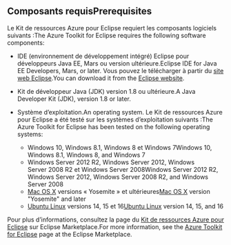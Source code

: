 ## <a name="prerequisites"></a><span data-ttu-id="2512e-101">Composants requis</span><span class="sxs-lookup"><span data-stu-id="2512e-101">Prerequisites</span></span>
<span data-ttu-id="2512e-102">Le Kit de ressources Azure pour Eclipse requiert les composants logiciels suivants :</span><span class="sxs-lookup"><span data-stu-id="2512e-102">The Azure Toolkit for Eclipse requires the following software components:</span></span>

* <span data-ttu-id="2512e-103">IDE (environnement de développement intégré) Eclipse pour développeurs Java EE, Mars ou version ultérieure.</span><span class="sxs-lookup"><span data-stu-id="2512e-103">Eclipse IDE for Java EE Developers, Mars, or later.</span></span> <span data-ttu-id="2512e-104">Vous pouvez le télécharger à partir du [site web Eclipse](http://www.eclipse.org/downloads/).</span><span class="sxs-lookup"><span data-stu-id="2512e-104">You can download it from the [Eclipse website](http://www.eclipse.org/downloads/).</span></span>

* <span data-ttu-id="2512e-105">Kit de développeur Java (JDK) version 1.8 ou ultérieure.</span><span class="sxs-lookup"><span data-stu-id="2512e-105">A Java Developer Kit (JDK), version 1.8 or later.</span></span>

* <span data-ttu-id="2512e-106">Système d’exploitation.</span><span class="sxs-lookup"><span data-stu-id="2512e-106">An operating system.</span></span> <span data-ttu-id="2512e-107">Le Kit de ressources Azure pour Eclipse a été testé sur les systèmes d’exploitation suivants :</span><span class="sxs-lookup"><span data-stu-id="2512e-107">The Azure Toolkit for Eclipse has been tested on the following operating systems:</span></span>
  
  * <span data-ttu-id="2512e-108">Windows 10, Windows 8.1, Windows 8 et Windows 7</span><span class="sxs-lookup"><span data-stu-id="2512e-108">Windows 10, Windows 8.1, Windows 8, and Windows 7</span></span>
  * <span data-ttu-id="2512e-109">Windows Server 2012 R2, Windows Server 2012, Windows Server 2008 R2 et Windows Server 2008</span><span class="sxs-lookup"><span data-stu-id="2512e-109">Windows Server 2012 R2, Windows Server 2012, Windows Server 2008 R2, and Windows Server 2008</span></span>
  * <span data-ttu-id="2512e-110">[Mac OS X](http://www.apple.com/osx) versions « Yosemite » et ultérieures</span><span class="sxs-lookup"><span data-stu-id="2512e-110">[Mac OS X](http://www.apple.com/osx) version "Yosemite" and later</span></span>
  * <span data-ttu-id="2512e-111">[Ubuntu Linux](http://www.ubuntu.com) versions 14, 15 et 16</span><span class="sxs-lookup"><span data-stu-id="2512e-111">[Ubuntu Linux](http://www.ubuntu.com) version 14, 15, and 16</span></span>

<span data-ttu-id="2512e-112">Pour plus d’informations, consultez la page du [Kit de ressources Azure pour Eclipse](http://marketplace.eclipse.org/content/azure-toolkit-eclipse) sur Eclipse Marketplace.</span><span class="sxs-lookup"><span data-stu-id="2512e-112">For more information, see the [Azure Toolkit for Eclipse](http://marketplace.eclipse.org/content/azure-toolkit-eclipse) page at the Eclipse Marketplace.</span></span>

<!--
> [!IMPORTANT]
> If you are using the Azure Toolkit for Eclipse on Windows, the toolkit requires installing the Azure SDK 2.9.6 or later in order to use the Azure emulator. You have two options for installing the Azure SDK:
> 
> * You can download and install the Azure SDK by using the [Web Platform Installer (WebPI)](http://go.microsoft.com/fwlink/?LinkID=252838).
> * If you do not have the Azure SDK installed when you create your first Azure deployment project, you will be prompted to automatically download install the requisite version of the Azure SDK.
> 
> Note that the Azure SDK is required on Windows only.
> 
> 
-->
